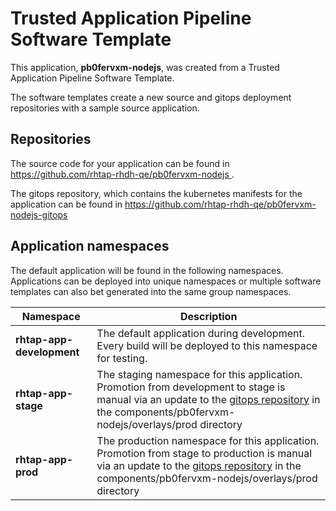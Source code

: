 # Trusted Application Pipeline Software Template

This application, **pb0fervxm-nodejs**, was created from a Trusted Application Pipeline Software Template.

The software templates create a new source and gitops deployment repositories with a sample source application. 

## Repositories

The source code for your application can be found in [https://github.com/rhtap-rhdh-qe/pb0fervxm-nodejs ](https://github.com/rhtap-rhdh-qe/pb0fervxm-nodejs ).
 
The gitops repository, which contains the kubernetes manifests for the application can be found in 
[https://github.com/rhtap-rhdh-qe/pb0fervxm-nodejs-gitops ](https://github.com/rhtap-rhdh-qe/pb0fervxm-nodejs-gitops ) 

## Application namespaces 

The default application will be found in the following namespaces. Applications can be deployed into unique namespaces or multiple software templates can also bet generated into the same group namespaces.  

|  Namespace   |  Description   |  
| -------- | -------- |   
| **rhtap-app-development** | The default application during development. Every build will be deployed to this namespace for testing. | 
| **rhtap-app-stage** | The staging namespace for this application. Promotion from development to stage is manual via an update to the [gitops repository](https://github.com/rhtap-rhdh-qe/pb0fervxm-nodejs-gitops ) in the components/pb0fervxm-nodejs/overlays/prod directory |  
| **rhtap-app-prod** | The production namespace for this application. Promotion from stage to production is manual via an update to the [gitops repository](https://github.com/rhtap-rhdh-qe/pb0fervxm-nodejs-gitops ) in the components/pb0fervxm-nodejs/overlays/prod directory | 